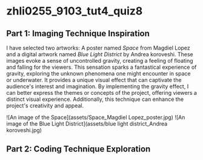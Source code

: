 # zhli0255_9103_tut4_quiz8

## Part 1: Imaging Technique Inspiration

I have selected two artworks: A poster named *Space* from Magdiel Lopez and a digital artwork named *Blue Light District* by Andrea koroveshi. These images evoke a sense of uncontrolled gravity, creating a feeling of floating and falling for the viewers. This sensation sparks a fantastical experience of gravity, exploring the unknown phenomena one might encounter in space or underwater. It provides a unique visual effect that can captivate the audience's interest and imagination. By implementing the gravity effect, I can better express the themes or concepts of the project, offering viewers a distinct visual experience. Additionally, this technique can enhance the project's creativity and appeal.

![An image of the Space](assets/Space_Magdiel Lopez_poster.jpg)
![An image of the Blue Light District](assets/blue light district_Andrea koroveshi.jpg)

## Part 2: Coding Technique Exploration